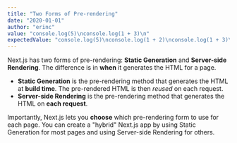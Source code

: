 ```yaml
---
title: "Two Forms of Pre-rendering"
date: "2020-01-01"
author: "erinc"
value: "console.log(5)\nconsole.log(1 + 3)\n"
expectedValue: "console.log(5)\nconsole.log(1 + 2)\nconsole.log(1 + 3)\n"
---
```


Next.js has two forms of pre-rendering: **Static Generation** and **Server-side Rendering**. The difference is in **when** it generates the HTML for a page.

- **Static Generation** is the pre-rendering method that generates the HTML at **build time**. The pre-rendered HTML is then _reused_ on each request.
- **Server-side Rendering** is the pre-rendering method that generates the HTML on **each request**.

Importantly, Next.js lets you **choose** which pre-rendering form to use for each page. You can create a "hybrid" Next.js app by using Static Generation for most pages and using Server-side Rendering for others.